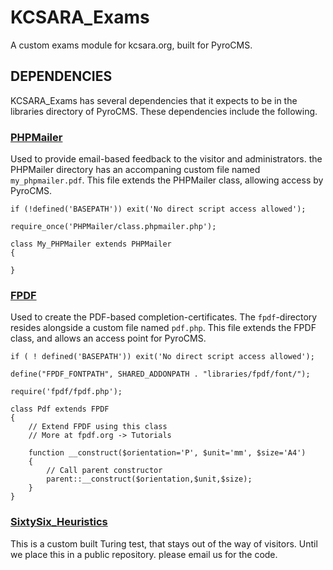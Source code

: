 KCSARA_Exams
============

A custom exams module for kcsara.org, built for PyroCMS.

## DEPENDENCIES ##
KCSARA_Exams has several dependencies that it expects to be in the libraries
directory of PyroCMS. These dependencies include the following.

### [PHPMailer](https://github.com/PHPMailer/PHPMailer) ###

Used to provide email-based feedback to the visitor and administrators. the 
PHPMailer directory has an accompaning custom file named `my_phpmailer.pdf`.
This file extends the PHPMailer class, allowing access by PyroCMS.

	if (!defined('BASEPATH')) exit('No direct script access allowed');

	require_once('PHPMailer/class.phpmailer.php');

	class My_PHPMailer extends PHPMailer
	{

	}

### [FPDF](http://www.fpdf.org) ###

Used to create the PDF-based completion-certificates. The `fpdf`-directory resides
alongside a custom file named `pdf.php`. This file extends the FPDF class, and 
allows an access point for PyroCMS.

	if ( ! defined('BASEPATH')) exit('No direct script access allowed');

	define("FPDF_FONTPATH", SHARED_ADDONPATH . "libraries/fpdf/font/");

	require('fpdf/fpdf.php');

	class Pdf extends FPDF
	{
		// Extend FPDF using this class
		// More at fpdf.org -> Tutorials

		function __construct($orientation='P', $unit='mm', $size='A4')
		{
			// Call parent constructor
			parent::__construct($orientation,$unit,$size);
		}
	}

### [SixtySix_Heuristics](mailto:webmaster@kcsara.org) ###

This is a custom built Turing test, that stays out of the way of visitors. Until we
place this in a public repository. please email us for the code.





